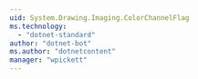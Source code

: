 ```yaml
---
uid: System.Drawing.Imaging.ColorChannelFlag
ms.technology: 
  - "dotnet-standard"
author: "dotnet-bot"
ms.author: "dotnetcontent"
manager: "wpickett"
---
```

